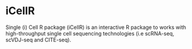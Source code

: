 # iCellR
Single (i) Cell R package (iCellR) is an interactive R package to works with high-throughput single cell sequencing technologies (i.e scRNA-seq, scVDJ-seq and CITE-seq).
